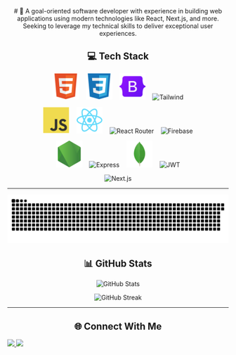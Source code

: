 
<div align="center">
 # 💫 
A goal-oriented software developer with experience in building web applications using modern technologies like React, Next.js, and more. Seeking to leverage my technical skills to deliver exceptional user experiences.



## 💻 Tech Stack

<p align="center">
  <img src="https://raw.githubusercontent.com/devicons/devicon/master/icons/html5/html5-original.svg" width="60" alt="HTML" />&nbsp;&nbsp;&nbsp;
  <img src="https://raw.githubusercontent.com/devicons/devicon/master/icons/css3/css3-original.svg" width="60" alt="CSS" />&nbsp;&nbsp;&nbsp;
  <img src="https://raw.githubusercontent.com/devicons/devicon/master/icons/bootstrap/bootstrap-original.svg" width="60" alt="Bootstrap" />&nbsp;&nbsp;&nbsp;
  <img src="https://www.vectorlogo.zone/logos/tailwindcss/tailwindcss-icon.svg" width="60" alt="Tailwind" />
</p>

<p align="center">
  <img src="https://raw.githubusercontent.com/devicons/devicon/master/icons/javascript/javascript-original.svg" width="60" alt="JavaScript" />&nbsp;&nbsp;&nbsp;
  <img src="https://raw.githubusercontent.com/devicons/devicon/master/icons/react/react-original.svg" width="60" alt="React" />&nbsp;&nbsp;&nbsp;
  <img src="https://cdn.jsdelivr.net/gh/devicons/devicon/icons/reactrouter/reactrouter-original.svg" width="60" alt="React Router" />&nbsp;&nbsp;&nbsp;
  <img src="https://www.vectorlogo.zone/logos/firebase/firebase-icon.svg" width="60" alt="Firebase" />
</p>

<p align="center">
  <img src="https://raw.githubusercontent.com/devicons/devicon/master/icons/nodejs/nodejs-original.svg" width="60" alt="Node.js" />&nbsp;&nbsp;&nbsp;
  <img src="https://cdn.jsdelivr.net/gh/devicons/devicon/icons/express/express-original.svg" width="60" alt="Express" />&nbsp;&nbsp;&nbsp;
  <img src="https://raw.githubusercontent.com/devicons/devicon/master/icons/mongodb/mongodb-original.svg" width="60" alt="MongoDB" />&nbsp;&nbsp;&nbsp;
  <img src="https://cdn.worldvectorlogo.com/logos/jwt-3.svg" width="60" alt="JWT" />
</p>

<p align="center">
  <img src="https://cdn.worldvectorlogo.com/logos/nextjs-2.svg" width="60" alt="Next.js" />
</p>

<hr/>

 <img src="https://raw.githubusercontent.com/imtiaz-al-kabir/imtiaz-al-kabir/output/snake.svg" width = 1500 alt="Snake animation" />
 





## 📊 GitHub Stats
<p align="center">
  <img src="https://github-readme-stats.vercel.app/api?username=imtiaz-al-kabir&show_icons=true&theme=radical" alt="GitHub Stats" />
</p>

<p align="center">
  <img src="https://github-readme-streak-stats.herokuapp.com/?user=imtiaz-al-kabir&theme=radical" alt="GitHub Streak" />
</p>

---

## 🌐 Connect With Me
<p align="left">
  <a href="https://linkedin.com/in/imtiazalkabir" target="_blank">
    <img src="https://img.shields.io/badge/LinkedIn-0A66C2?style=for-the-badge&logo=linkedin&logoColor=white" />
  </a>
  <a href="mailto:imtiazalkabir@gmail.com">
    <img src="https://img.shields.io/badge/Gmail-D14836?style=for-the-badge&logo=gmail&logoColor=white" />
  </a>
</p>

<!-- Proudly created with GPRM ( https://gprm.itsvg.in ) -->

</div>
















<!-- Proudly created with GPRM ( https://gprm.itsvg.in ) -->
